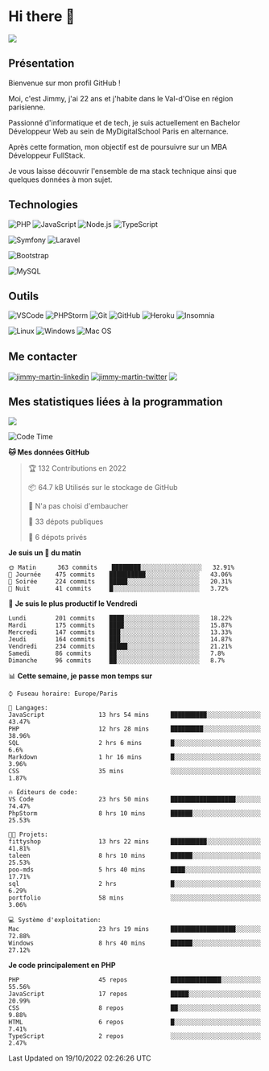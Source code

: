 # Hi there 👋

![](https://komarev.com/ghpvc/?username=jimmy-martin&color=1a1b27)

<!--
**jimmy-martin/jimmy-martin** is a ✨ _special_ ✨ repository because its `README.md` (this file) appears on your GitHub profile.

Here are some ideas to get you started:

- 🔭 I’m currently working on ...
- 🌱 I’m currently learning ...
- 👯 I’m looking to collaborate on ...
- 🤔 I’m looking for help with ...
- 💬 Ask me about ...
- 📫 How to reach me: ...
- 😄 Pronouns: ...
- ⚡ Fun fact: ...
-->

## Présentation

Bienvenue sur mon profil GitHub !

Moi, c'est Jimmy, j'ai 22 ans et j'habite dans le Val-d'Oise en région parisienne.

Passionné d'informatique et de tech, je suis actuellement en Bachelor Développeur Web au sein de MyDigitalSchool Paris en alternance.

Après cette formation, mon objectif est de poursuivre sur un MBA Développeur FullStack.

Je vous laisse découvrir l'ensemble de ma stack technique ainsi que quelques données à mon sujet.

## Technologies

<div>

![PHP](https://img.shields.io/badge/PHP-777BB4?style=for-the-badge&logo=php&logoColor=white) ![JavaScript](https://img.shields.io/badge/JavaScript-F7DF1E?style=for-the-badge&logo=javascript&logoColor=black) ![Node.js](https://img.shields.io/badge/Node.js-43853D?style=for-the-badge&logo=node.js&logoColor=white) ![TypeScript](https://img.shields.io/badge/TypeScript-007ACC?style=for-the-badge&logo=typescript&logoColor=white)

</div>
<div>

![Symfony](https://img.shields.io/badge/Symfony-092E20?style=for-the-badge&logo=symfony&logoColor=white) ![Laravel](https://img.shields.io/badge/Laravel-FF2D20?style=for-the-badge&logo=laravel&logoColor=white)

</div>
<div>

![Bootstrap](https://img.shields.io/badge/Bootstrap-563D7C?style=for-the-badge&logo=bootstrap&logoColor=white)

</div>
<div>

![MySQL](https://img.shields.io/badge/MySQL-4479A1?style=for-the-badge&logo=mysql&logoColor=white)

</div>

## Outils

![VSCode](https://img.shields.io/badge/VSCode-007ACC?style=for-the-badge&logo=visual-studio-code&logoColor=white)
![PHPStorm](http://img.shields.io/badge/-PHPStorm-181717?style=for-the-badge&logo=phpstorm&logoColor=white)
![Git](https://img.shields.io/badge/Git-E44C30?style=for-the-badge&logo=git&logoColor=white)
![GitHub](https://img.shields.io/badge/GitHub-100000?style=for-the-badge&logo=github&logoColor=white)
![Heroku](https://img.shields.io/badge/Heroku-6762a6?style=for-the-badge&logo=heroku&logoColor=white)
![Insomnia](https://img.shields.io/badge/Insomnia-5600cd?style=for-the-badge&logo=insomnia&logoColor=white)

![Linux](https://img.shields.io/badge/Linux-FCC624?style=for-the-badge&logo=linux&logoColor=white)
![Windows](https://img.shields.io/badge/Windows-0078D6?style=for-the-badge&logo=windows&logoColor=white)
![Mac OS](https://img.shields.io/badge/mac%20os-000000?style=for-the-badge&logo=apple&logoColor=white)

## Me contacter

<p>
<a href="https://www.linkedin.com/in/jimmy-martin-dev/" target="blank"><img align="center" src="https://img.shields.io/badge/-LinkedIn-0077B5?style=for-the-badge&logo=Linkedin&logoColor=white&link=https://www.linkedin.com/in/jimmy-martin-dev/" alt="jimmy-martin-linkedin"/></a>
<a href="https://twitter.com/jimmydev_" target="blank"><img align="center" src="https://img.shields.io/badge/-Twitter-1DA1F2?style=for-the-badge&logo=Twitter&logoColor=white&link=https://twitter.com/jimmydev_" alt="jimmy-martin-twitter"/></a>
 <a href="mailto:jimmy.martin952@gmail.com" target="blank"><img align="center" src="https://img.shields.io/badge/gmail-D14836?style=for-the-badge&logo=gmail&logoColor=white" /></a>
</p>

## Mes statistiques liées à la programmation

<a href="https://github-readme-stats.vercel.app/api/top-langs/?username=jimmy-martin&layout=compact">
  <img align="center" src="https://github-readme-stats.vercel.app/api/top-langs/?username=jimmy-martin&layout=compact"/>
</a>



<!--START_SECTION:waka-->
![Code Time](http://img.shields.io/badge/Code%20Time-1%2C189%20hrs%201%20min-blue)

**🐱 Mes données GitHub** 

> 🏆 132 Contributions en 2022
 > 
> 📦 64.7 kB Utilisés sur le stockage de GitHub 
 > 
> 🚫 N'a pas choisi d'embaucher
 > 
> 📜 33 dépots publiques 
 > 
> 🔑 6 dépots privés  
 > 
**Je suis un 🐤 du matin** 

```text
🌞 Matin      363 commits    ████████░░░░░░░░░░░░░░░░░   32.91% 
🌆 Journée    475 commits    ██████████░░░░░░░░░░░░░░░   43.06% 
🌃 Soirée     224 commits    █████░░░░░░░░░░░░░░░░░░░░   20.31% 
🌙 Nuit       41 commits     █░░░░░░░░░░░░░░░░░░░░░░░░   3.72%

```
📅 **Je suis le plus productif le Vendredi** 

```text
Lundi        201 commits    ████░░░░░░░░░░░░░░░░░░░░░   18.22% 
Mardi        175 commits    ████░░░░░░░░░░░░░░░░░░░░░   15.87% 
Mercredi     147 commits    ███░░░░░░░░░░░░░░░░░░░░░░   13.33% 
Jeudi        164 commits    ███░░░░░░░░░░░░░░░░░░░░░░   14.87% 
Vendredi     234 commits    █████░░░░░░░░░░░░░░░░░░░░   21.21% 
Samedi       86 commits     ██░░░░░░░░░░░░░░░░░░░░░░░   7.8% 
Dimanche     96 commits     ██░░░░░░░░░░░░░░░░░░░░░░░   8.7%

```


📊 **Cette semaine, je passe mon temps sur** 

```text
⌚︎ Fuseau horaire: Europe/Paris

💬 Langages: 
JavaScript               13 hrs 54 mins      ██████████░░░░░░░░░░░░░░░   43.47% 
PHP                      12 hrs 28 mins      █████████░░░░░░░░░░░░░░░░   38.96% 
SQL                      2 hrs 6 mins        █░░░░░░░░░░░░░░░░░░░░░░░░   6.6% 
Markdown                 1 hr 16 mins        █░░░░░░░░░░░░░░░░░░░░░░░░   3.96% 
CSS                      35 mins             ░░░░░░░░░░░░░░░░░░░░░░░░░   1.87%

🔥 Éditeurs de code: 
VS Code                  23 hrs 50 mins      ██████████████████░░░░░░░   74.47% 
PhpStorm                 8 hrs 10 mins       ██████░░░░░░░░░░░░░░░░░░░   25.53%

🐱‍💻 Projets: 
fittyshop                13 hrs 22 mins      ██████████░░░░░░░░░░░░░░░   41.81% 
taleen                   8 hrs 10 mins       ██████░░░░░░░░░░░░░░░░░░░   25.53% 
poo-mds                  5 hrs 40 mins       ████░░░░░░░░░░░░░░░░░░░░░   17.71% 
sql                      2 hrs               █░░░░░░░░░░░░░░░░░░░░░░░░   6.29% 
portfolio                58 mins             ░░░░░░░░░░░░░░░░░░░░░░░░░   3.06%

💻 Système d'exploitation: 
Mac                      23 hrs 19 mins      ██████████████████░░░░░░░   72.88% 
Windows                  8 hrs 40 mins       ██████░░░░░░░░░░░░░░░░░░░   27.12%

```

**Je code principalement en PHP** 

```text
PHP                      45 repos            ██████████████░░░░░░░░░░░   55.56% 
JavaScript               17 repos            █████░░░░░░░░░░░░░░░░░░░░   20.99% 
CSS                      8 repos             ██░░░░░░░░░░░░░░░░░░░░░░░   9.88% 
HTML                     6 repos             █░░░░░░░░░░░░░░░░░░░░░░░░   7.41% 
TypeScript               2 repos             ░░░░░░░░░░░░░░░░░░░░░░░░░   2.47%

```



 Last Updated on 19/10/2022 02:26:26 UTC
<!--END_SECTION:waka-->


